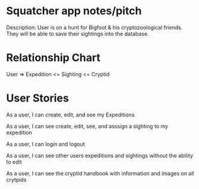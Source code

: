 # Squatcher app notes/pitch
Description: User is on a hunt for Bigfoot & his cryptozoological friends. They will be able to save their sightings into the database.

# Relationship Chart
User => Expedition <= Sighting <= Cryptid

# User Stories
As a user, I can create, edit, and see my Expeditions 

As a user, I can see create, edit, see, and asssign a sighting to my expedition

As a user, I can login and logout

As a user, I can see other users expeditions and sightings without the ability to edit

As a user, I can see the cryptid handbook with information and images on all crytpids 

